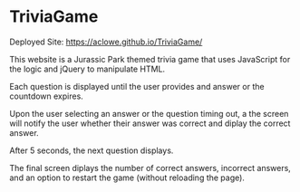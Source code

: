 # TriviaGame

Deployed Site: https://aclowe.github.io/TriviaGame/

This website is a Jurassic Park themed trivia game that uses JavaScript for the logic and jQuery to manipulate HTML.

Each question is displayed until the user provides and answer or the countdown expires.

Upon the user selecting an answer or the question timing out, a the screen will notify the user whether their answer was correct and diplay the correct answer.

After 5 seconds, the next question displays.

The final screen diplays the number of correct answers, incorrect answers, and an option to restart the game (without reloading the page).
